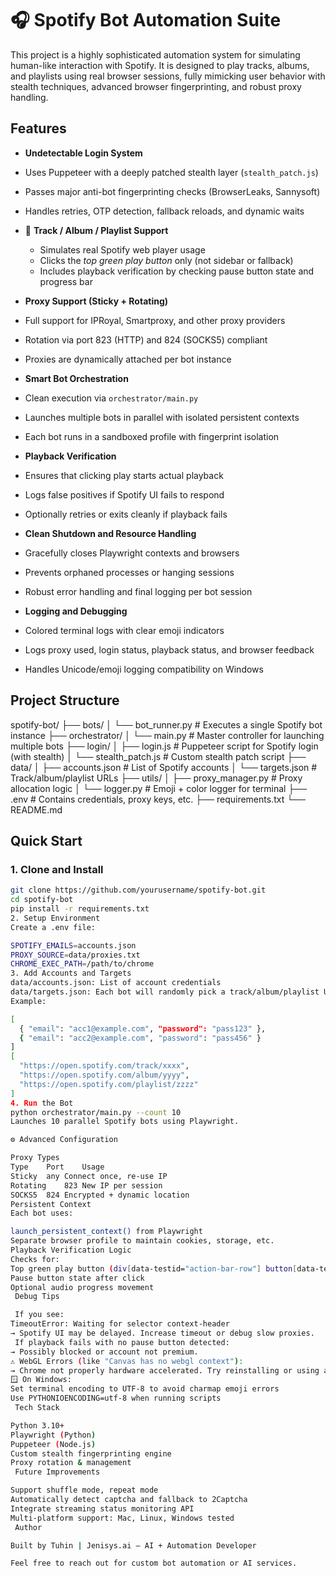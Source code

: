 # 🎧 Spotify Bot Automation Suite

This project is a highly sophisticated automation system for simulating human-like interaction with Spotify. It is designed to play tracks, albums, and playlists using real browser sessions, fully mimicking user behavior with stealth techniques, advanced browser fingerprinting, and robust proxy handling.

##  Features

-  **Undetectable Login System**  
  - Uses Puppeteer with a deeply patched stealth layer (`stealth_patch.js`)
  - Passes major anti-bot fingerprinting checks (BrowserLeaks, Sannysoft)
  - Handles retries, OTP detection, fallback reloads, and dynamic waits

- 🎵 **Track / Album / Playlist Support**  
  - Simulates real Spotify web player usage
  - Clicks the *top green play button* only (not sidebar or fallback)
  - Includes playback verification by checking pause button state and progress bar

-  **Proxy Support (Sticky + Rotating)**  
  - Full support for IPRoyal, Smartproxy, and other proxy providers
  - Rotation via port 823 (HTTP) and 824 (SOCKS5) compliant
  - Proxies are dynamically attached per bot instance

-  **Smart Bot Orchestration**  
  - Clean execution via `orchestrator/main.py`
  - Launches multiple bots in parallel with isolated persistent contexts
  - Each bot runs in a sandboxed profile with fingerprint isolation

-  **Playback Verification**  
  - Ensures that clicking play starts actual playback
  - Logs false positives if Spotify UI fails to respond
  - Optionally retries or exits cleanly if playback fails

-  **Clean Shutdown and Resource Handling**  
  - Gracefully closes Playwright contexts and browsers
  - Prevents orphaned processes or hanging sessions
  - Robust error handling and final logging per bot session

-  **Logging and Debugging**  
  - Colored terminal logs with clear emoji indicators
  - Logs proxy used, login status, playback status, and browser feedback
  - Handles Unicode/emoji logging compatibility on Windows

##  Project Structure

spotify-bot/
├── bots/
│ └── bot_runner.py # Executes a single Spotify bot instance
├── orchestrator/
│ └── main.py # Master controller for launching multiple bots
├── login/
│ ├── login.js # Puppeteer script for Spotify login (with stealth)
│ └── stealth_patch.js # Custom stealth patch script
├── data/
│ ├── accounts.json # List of Spotify accounts
│ └── targets.json # Track/album/playlist URLs
├── utils/
│ ├── proxy_manager.py # Proxy allocation logic
│ └── logger.py # Emoji + color logger for terminal
├── .env # Contains credentials, proxy keys, etc.
├── requirements.txt
└── README.md


##  Quick Start

### 1. Clone and Install

```bash
git clone https://github.com/yourusername/spotify-bot.git
cd spotify-bot
pip install -r requirements.txt
2. Setup Environment
Create a .env file:

SPOTIFY_EMAILS=accounts.json
PROXY_SOURCE=data/proxies.txt
CHROME_EXEC_PATH=/path/to/chrome
3. Add Accounts and Targets
data/accounts.json: List of account credentials
data/targets.json: Each bot will randomly pick a track/album/playlist URL
Example:

[
  { "email": "acc1@example.com", "password": "pass123" },
  { "email": "acc2@example.com", "password": "pass456" }
]
[
  "https://open.spotify.com/track/xxxx",
  "https://open.spotify.com/album/yyyy",
  "https://open.spotify.com/playlist/zzzz"
]
4. Run the Bot
python orchestrator/main.py --count 10
Launches 10 parallel Spotify bots using Playwright.

⚙ Advanced Configuration

Proxy Types
Type	Port	Usage
Sticky	any	Connect once, re-use IP
Rotating	823	New IP per session
SOCKS5	824	Encrypted + dynamic location
Persistent Context
Each bot uses:

launch_persistent_context() from Playwright
Separate browser profile to maintain cookies, storage, etc.
Playback Verification Logic
Checks for:
Top green play button (div[data-testid="action-bar-row"] button[data-testid="play-button"])
Pause button state after click
Optional audio progress movement
 Debug Tips

 If you see:
TimeoutError: Waiting for selector context-header
→ Spotify UI may be delayed. Increase timeout or debug slow proxies.
 If playback fails with no pause button detected:
→ Possibly blocked or account not premium.
⚠️ WebGL Errors (like "Canvas has no webgl context"):
→ Chrome not properly hardware accelerated. Try reinstalling or using a fresh profile.
🪟 On Windows:
Set terminal encoding to UTF-8 to avoid charmap emoji errors
Use PYTHONIOENCODING=utf-8 when running scripts
 Tech Stack

Python 3.10+
Playwright (Python)
Puppeteer (Node.js)
Custom stealth fingerprinting engine
Proxy rotation & management
 Future Improvements

Support shuffle mode, repeat mode
Automatically detect captcha and fallback to 2Captcha
Integrate streaming status monitoring API
Multi-platform support: Mac, Linux, Windows tested
 Author

Built by Tuhin | Jenisys.ai — AI + Automation Developer

Feel free to reach out for custom bot automation or AI services.

